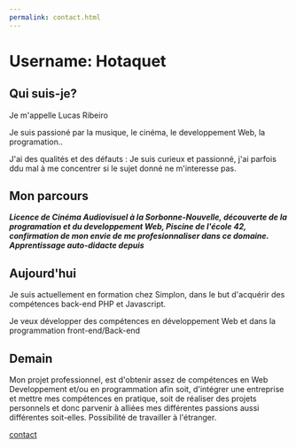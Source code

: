 ```yaml
---
permalink: contact.html
---
```


# Username: Hotaquet
## Qui suis-je? 

Je m'appelle Lucas Ribeiro

Je suis passioné par la musique, le cinéma, le developpement Web, la programation..

J'ai des qualités et des défauts : Je suis curieux et passionné, j'ai parfois ddu mal à me concentrer si le sujet donné ne m'interesse pas.


## Mon parcours

***Licence de Cinéma Audiovisuel à la Sorbonne-Nouvelle, découverte de la programation et du developpement Web, Piscine de l'école 42, confirmation de mon envie de me profesionnaliser dans ce domaine. Apprentissage auto-didacte depuis***


## Aujourd'hui

Je suis actuellement en formation chez Simplon, dans le but d'acquérir des compétences back-end PHP et Javascript.


Je veux développer des compétences en développement Web et dans la programmation front-end/Back-end 

## Demain

Mon projet professionnel, est d'obtenir assez de compétences en Web Developpement et/ou en programmation afin soit, d'intégrer une entreprise et mettre mes compétences en pratique, soit de réaliser des projets personnels et donc parvenir à alliées mes différentes passions aussi différentes soit-elles.
Possibilité de travailler à l'étranger.

[contact](contact.html)
